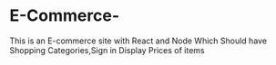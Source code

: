 # E-Commerce-
This is an E-commerce site with React and Node Which Should have Shopping Categories,Sign in Display Prices of items
